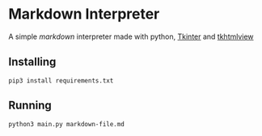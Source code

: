 # Markdown Interpreter

A simple _markdown_ interpreter made with python, [Tkinter](https://docs.python.org/3/library/tkinter.html) and [tkhtmlview](https://pypi.org/project/tkhtmlview/)

## Installing

```pip3 install requirements.txt```

## Running

```python3 main.py markdown-file.md```